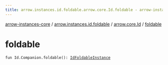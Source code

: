 ```yaml
---
title: arrow.instances.id.foldable.arrow.core.Id.foldable - arrow-instances-core
---
```


[arrow-instances-core](../../index.html) / [arrow.instances.id.foldable](../index.html) / [arrow.core.Id](index.html) / [foldable](./foldable.html)

# foldable

`fun Id.Companion.foldable(): `[`IdFoldableInstance`](../../arrow.instances/-id-foldable-instance/index.html)
